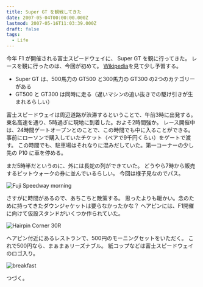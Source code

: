 ```yaml
---
title: Super GT を観戦してきた
date: 2007-05-04T00:00:00.000Z
lastmod: 2007-05-16T11:03:39.000Z
draft: false
tags:
  - Life
---
```


今年 F1 が開催される富士スピードウェイに、 Super GT を観に行ってきた。 レースを観に行ったのは、今回が初めて。 [Wikipedia](http://ja.wikipedia.org/wiki/SUPER_GT)を見て少し予習する。

* Super GT は、500馬力の GT500 と300馬力の GT300 の2つのカテゴリーがある
* GT500 と GT300 は同時に走る（遅いマシンの追い抜きでの駆け引きが生まれるらしい）

富士スピードウェイは周辺道路が渋滞するということで、午前3時に出発する。 東名高速を通り、5時過ぎに現地に到着した。およそ2時間強か。 レース開催中は、24時間ゲートオープンとのことで、この時間でも中に入ることができる。 事前にローソンで購入していたチケット（ペアで9千円くらい）をゲートで渡す。 この時間でも、駐車場はそれなりに混みだしていた。第一コーナーの少し先の P10 に車を停める。

まだ5時半だというのに、外には長蛇の列ができていた。 どうやら7時から販売するピットウォークの券に並んでいるらしい。 今回は様子見なのでパス。

![Fuji Speedway morning](@/assets/flickr/490189905.jpg "Fuji Speedway morning")

さすがに時間があるので、あちこちと散策する。 思ったよりも暖かい。念のために持ってきたダウンジャケットは要らなかったかな？ ヘアピンには、F1開催に向けて仮設スタンドがいくつか作られていた。

![Hairpin Corner 30R](@/assets/flickr/490190523.jpg "Hairpin Corner 30R")

ヘアピン付近にあるレストランで、500円のモーニングセットをいただく。 これで500円なら、まぁまぁリーズナブル。 紙コップなどは富士スピードウェイのロゴ入り。

![breakfast](@/assets/flickr/490165972.jpg "breakfast")

つづく。
